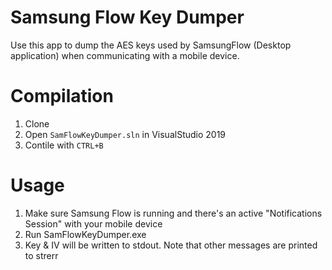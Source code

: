 # Samsung Flow Key Dumper
Use this app to dump the AES keys used by SamsungFlow (Desktop application) when communicating with a mobile device.

# Compilation
1. Clone
2. Open `SamFlowKeyDumper.sln` in VisualStudio 2019
3. Contile with `CTRL+B`

# Usage 
1. Make sure Samsung Flow is running and there's an active "Notifications Session" with your mobile device
2. Run SamFlowKeyDumper.exe
3. Key & IV will be written to stdout. Note that other messages are printed to strerr
